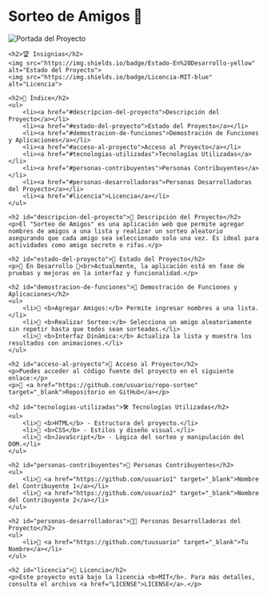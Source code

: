 <!DOCTYPE html>
<html lang="es">
<head>
    <meta charset="UTF-8">
    <meta name="viewport" content="width=device-width, initial-scale=1.0">
    <title>Sorteo de Amigos</title>
</head>
<body>
    <h1>Sorteo de Amigos 🎉</h1>
    <img src="https://via.placeholder.com/800x400.png?text=Sorteo+de+Amigos" alt="Portada del Proyecto">
    
    <h2>🏆 Insignias</h2>
    <img src="https://img.shields.io/badge/Estado-En%20Desarrollo-yellow" alt="Estado del Proyecto">
    <img src="https://img.shields.io/badge/Licencia-MIT-blue" alt="Licencia">

    <h2>📌 Índice</h2>
    <ul>
        <li><a href="#descripcion-del-proyecto">Descripción del Proyecto</a></li>
        <li><a href="#estado-del-proyecto">Estado del Proyecto</a></li>
        <li><a href="#demostracion-de-funciones">Demostración de Funciones y Aplicaciones</a></li>
        <li><a href="#acceso-al-proyecto">Acceso al Proyecto</a></li>
        <li><a href="#tecnologias-utilizadas">Tecnologías Utilizadas</a></li>
        <li><a href="#personas-contribuyentes">Personas Contribuyentes</a></li>
        <li><a href="#personas-desarrolladoras">Personas Desarrolladoras del Proyecto</a></li>
        <li><a href="#licencia">Licencia</a></li>
    </ul>

    <h2 id="descripcion-del-proyecto">📖 Descripción del Proyecto</h2>
    <p>El "Sorteo de Amigos" es una aplicación web que permite agregar nombres de amigos a una lista y realizar un sorteo aleatorio asegurando que cada amigo sea seleccionado solo una vez. Es ideal para actividades como amigo secreto o rifas.</p>
    
    <h2 id="estado-del-proyecto">🚀 Estado del Proyecto</h2>
    <p>🔹 En Desarrollo 🚧<br>Actualmente, la aplicación está en fase de pruebas y mejoras en la interfaz y funcionalidad.</p>
    
    <h2 id="demostracion-de-funciones">🎥 Demostración de Funciones y Aplicaciones</h2>
    <ul>
        <li>🔹 <b>Agregar Amigos:</b> Permite ingresar nombres a una lista.</li>
        <li>🔹 <b>Realizar Sorteo:</b> Selecciona un amigo aleatoriamente sin repetir hasta que todos sean sorteados.</li>
        <li>🔹 <b>Interfaz Dinámica:</b> Actualiza la lista y muestra los resultados con animaciones.</li>
    </ul>

    <h2 id="acceso-al-proyecto">🔗 Acceso al Proyecto</h2>
    <p>Puedes acceder al código fuente del proyecto en el siguiente enlace:</p>
    <p>🔗 <a href="https://github.com/usuario/repo-sorteo" target="_blank">Repositorio en GitHub</a></p>
    
    <h2 id="tecnologias-utilizadas">🛠️ Tecnologías Utilizadas</h2>
    <ul>
        <li>🔹 <b>HTML</b> - Estructura del proyecto.</li>
        <li>🔹 <b>CSS</b> - Estilos y diseño visual.</li>
        <li>🔹 <b>JavaScript</b> - Lógica del sorteo y manipulación del DOM.</li>
    </ul>

    <h2 id="personas-contribuyentes">👥 Personas Contribuyentes</h2>
    <ul>
        <li>🔹 <a href="https://github.com/usuario1" target="_blank">Nombre del Contribuyente 1</a></li>
        <li>🔹 <a href="https://github.com/usuario2" target="_blank">Nombre del Contribuyente 2</a></li>
    </ul>
    
    <h2 id="personas-desarrolladoras">👩‍💻 Personas Desarrolladoras del Proyecto</h2>
    <ul>
        <li>🔹 <a href="https://github.com/tuusuario" target="_blank">Tu Nombre</a></li>
    </ul>

    <h2 id="licencia">📜 Licencia</h2>
    <p>Este proyecto está bajo la licencia <b>MIT</b>. Para más detalles, consulta el archivo <a href="LICENSE">LICENSE</a>.</p>
</body>
</html>


